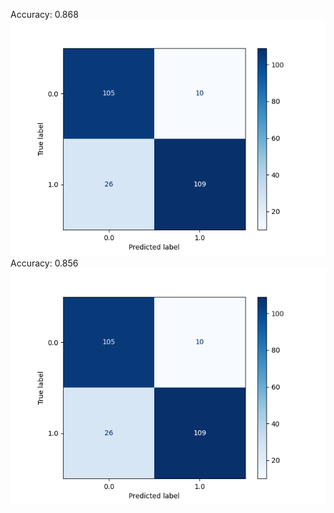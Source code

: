Accuracy: 0.868
![](./model/confusion_matrix.png "Confusion Matrix")
Accuracy: 0.856
![](./model/confusion_matrix.png "Confusion Matrix")
